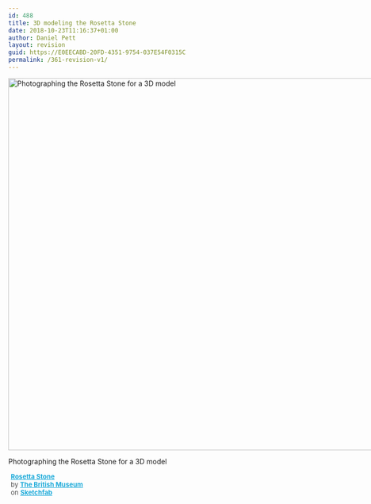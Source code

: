 ```yaml
---
id: 488
title: 3D modeling the Rosetta Stone
date: 2018-10-23T11:16:37+01:00
author: Daniel Pett
layout: revision
guid: https://E0EECABD-20FD-4351-9754-037E54F0315C
permalink: /361-revision-v1/
---
```

<div id="attachment_363" style="width: 1010px" class="wp-caption alignnone">
  <img aria-describedby="caption-attachment-363" class="img-fluid 363 size-large" src="http://www.7pillarsofwisdom.co.uk/images/2017/08/19894774_10155296696156071_1048584219763234466_n-1-1024x768.jpg" alt="Photographing the Rosetta Stone for a 3D model" width="1000" height="750" srcset="/images/2017/08/19894774_10155296696156071_1048584219763234466_n-1-1024x768.jpg 1024w, /images/2017/08/19894774_10155296696156071_1048584219763234466_n-1-300x225.jpg 300w, /images/2017/08/19894774_10155296696156071_1048584219763234466_n-1-768x576.jpg 768w" sizes="(max-width: 1000px) 100vw, 1000px" />
  
  <p id="caption-attachment-363" class="wp-caption-text">
    Photographing the Rosetta Stone for a 3D model
  </p>
</div>

<div class="sketchfab-embed-wrapper">
  <p>
  </p>
  
  <p style="font-size: 13px; font-weight: normal; margin: 5px; color: #4a4a4a;">
    <a style="font-weight: bold; color: #1caad9;" href="https://sketchfab.com/models/1e03509704a3490e99a173e53b93e282?utm_medium=embed&utm_source=website&utm_campain=share-popup" >Rosetta Stone</a><br /> by <a style="font-weight: bold; color: #1caad9;" href="https://sketchfab.com/britishmuseum?utm_medium=embed&utm_source=website&utm_campain=share-popup" >The British Museum</a><br /> on <a style="font-weight: bold; color: #1caad9;" href="https://sketchfab.com?utm_medium=embed&utm_source=website&utm_campain=share-popup" >Sketchfab</a>
  </p>
</div>